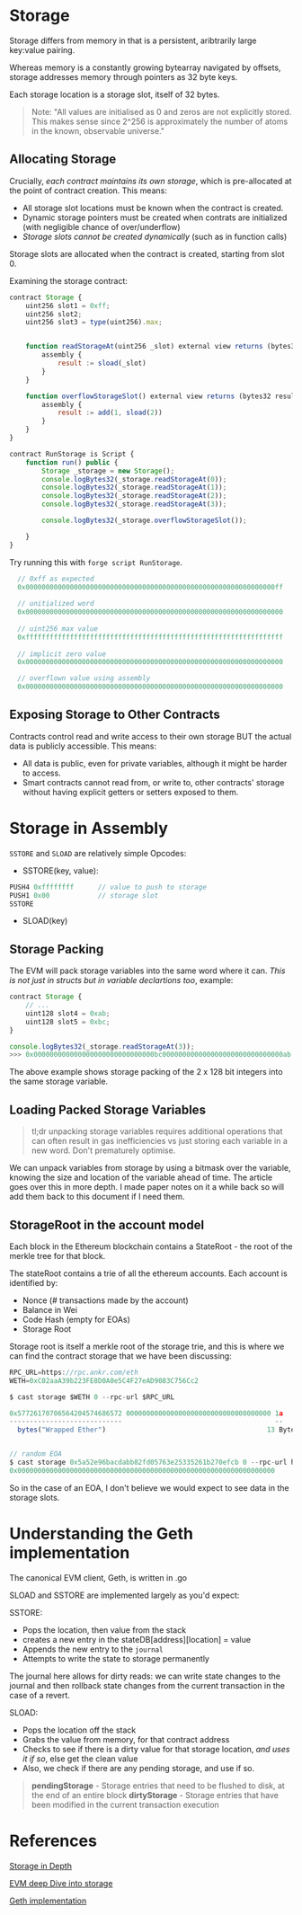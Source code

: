 # Storage

Storage differs from memory in that is a persistent, aribtrarily large key:value pairing. 

Whereas memory is a constantly growing bytearray navigated by offsets, storage addresses memory through pointers as 32 byte keys.

Each storage location is a storage slot, itself of 32 bytes.

> Note: "All values are initialised as 0 and zeros are not explicitly stored. This makes sense since 2^256 is approximately the number of atoms in the known, observable universe."

## Allocating Storage

Crucially, *each contract maintains its own storage*, which is pre-allocated at the point of contract creation. This means:

- All storage slot locations must be known when the contract is created.
- Dynamic storage pointers must be created when contrats are initialized (with negligible chance of over/underflow)
- *Storage slots cannot be created dynamically* (such as in function calls)

Storage slots are allocated when the contract is created, starting from slot 0. 

Examining the storage contract:

```js
contract Storage {
    uint256 slot1 = 0xff;
    uint256 slot2;
    uint256 slot3 = type(uint256).max;


    function readStorageAt(uint256 _slot) external view returns (bytes32 result) {
        assembly {
            result := sload(_slot)
        }
    }

    function overflowStorageSlot() external view returns (bytes32 result) {
        assembly {
            result := add(1, sload(2))
        }
    }
}

contract RunStorage is Script {
    function run() public {
        Storage _storage = new Storage();
        console.logBytes32(_storage.readStorageAt(0));
        console.logBytes32(_storage.readStorageAt(1));
        console.logBytes32(_storage.readStorageAt(2));
        console.logBytes32(_storage.readStorageAt(3));

        console.logBytes32(_storage.overflowStorageSlot());

    }
}
```

Try running this with `forge script RunStorage`.

```js
  // 0xff as expected
  0x00000000000000000000000000000000000000000000000000000000000000ff
  
  // unitialized word
  0x0000000000000000000000000000000000000000000000000000000000000000
  
  // uint256 max value
  0xffffffffffffffffffffffffffffffffffffffffffffffffffffffffffffffff
  
  // implicit zero value
  0x0000000000000000000000000000000000000000000000000000000000000000

  // overflown value using assembly
  0x0000000000000000000000000000000000000000000000000000000000000000
```
## Exposing Storage to Other Contracts

Contracts control read and write access to their own storage BUT the actual data is publicly accessible. This means:

- All data is public, even for private variables, although it might be harder to access.
- Smart contracts cannot read from, or write to, other contracts' storage without having explicit getters or setters exposed to them.

# Storage in Assembly

`SSTORE` and `SLOAD` are relatively simple Opcodes:

- SSTORE(key, value):

```js
PUSH4 0xffffffff      // value to push to storage
PUSH1 0x00            // storage slot
SSTORE
```

- SLOAD(key)

## Storage Packing

The EVM will pack storage variables into the same word where it can. *This is not just in structs but in variable declartions too*, example:

```js
contract Storage {
    // ...
    uint128 slot4 = 0xab;
    uint128 slot5 = 0xbc;
}

console.logBytes32(_storage.readStorageAt(3));
>>> 0x000000000000000000000000000000bc000000000000000000000000000000ab
```
The above example shows storage packing of the 2 x 128 bit integers into the same storage variable.

## Loading Packed Storage Variables

> tl;dr unpacking storage variables requires additional operations that can often result in gas inefficiencies vs just storing each variable in a new word. Don't prematurely optimise.

We can unpack variables from storage by using a bitmask over the variable, knowing the size and location of the variable ahead of time. The article goes over this in more depth. I made paper notes on it a while back so will add them back to this document if I need them.


## StorageRoot in the account model

Each block in the Ethereum blockchain contains a StateRoot - the root of the merkle tree for that block.

The stateRoot contains a trie of all the ethereum accounts. Each account is identified by:
- Nonce (# transactions made by the account)
- Balance in Wei
- Code Hash (empty for EOAs)
- Storage Root

Storage root is itself a merkle root of the storage trie, and this is where we can find the contract storage that we have been discussing: 

```js
RPC_URL=https://rpc.ankr.com/eth
WETH=0xC02aaA39b223FE8D0A0e5C4F27eAD9083C756Cc2

$ cast storage $WETH 0 --rpc-url $RPC_URL

0x57726170706564204574686572 000000000000000000000000000000000000 1a
----------------------------                                      --
  bytes("Wrapped Ether")                                        13 Bytes


// random EOA
$ cast storage 0x5a52e96bacdabb82fd05763e25335261b270efcb 0 --rpc-url https://rpc.ankr.com/eth
0x0000000000000000000000000000000000000000000000000000000000000000
```

So in the case of an EOA, I don't believe we would expect to see data in the storage slots.

# Understanding the Geth implementation

The canonical EVM client, Geth, is written in .go

SLOAD and SSTORE are implemented largely as you'd expect:

SSTORE:
- Pops the location, then value from the stack
- creates a new entry in the stateDB[address][location] = value
- Appends the new entry to the `journal`
- Attempts to write the state to storage permanently

The journal here allows for dirty reads: we can write state changes to the journal and then rollback state changes from the current transaction in the case of a revert.

SLOAD:
- Pops the location off the stack
- Grabs the value from memory, for that contract address
- Checks to see if there is a dirty value for that storage location, *and uses it if so*, else get the clean value
- Also, we check if there are any pending storage, and use if so.

>	**pendingStorage** - Storage entries that need to be flushed to disk, at the end of an entire block
>	**dirtyStorage** - Storage entries that have been modified in the current transaction execution

# References

[Storage in Depth](https://betterprogramming.pub/all-about-solidity-data-locations-part-i-storage-e50604bfc1ad)

[EVM deep Dive into storage](https://noxx.substack.com/p/evm-deep-dives-the-path-to-shadowy-3ea?utm_source=%2Fprofile%2F80455042-noxx&utm_medium=reader2&s=r)

[Geth implementation](https://noxx.substack.com/p/evm-deep-dives-the-path-to-shadowy-5a5?s=r)